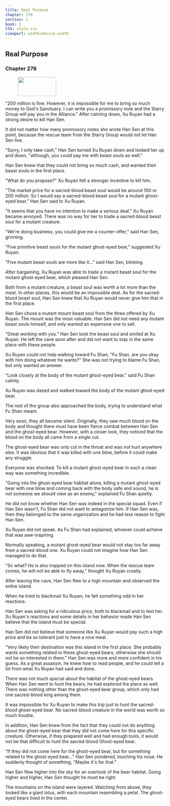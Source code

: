 ```yaml
---
title: Real Purpose
chapter: 278
section: 1
book: 1
CSS: style.css
viewport: width=device-width
---
```


## Real Purpose

### Chapter 278

<figure>
	<img src="../Images/gem.gif" alt="" id="gem" width="120" height="60" />
</figure>

"200 million is fine. However, it is impossible for me to bring so much money to God's Sanctuary. I can write you a promissory note and the Starry Group will pay you in the Alliance." After calming down, Xu Ruyan had a strong desire to kill Han Sen.

It did not matter how many promissory notes she wrote Han Sen at this point, because the rescue team from the Starry Group would not let Han Sen live.

"Sorry, I only take cash," Han Sen turned Xu Ruyan down and looked her up and down, "although, you could pay me with beast souls as well."

Han Sen knew that they could not bring so much cash, and wanted their beast souls in the first place.

"What do you propose?" Xu Ruyan felt a stronger incentive to kill him.

"The market price for a sacred-blood beast soul would be around 100 or 200 million. So I would say a sacred-blood beast soul for a mutant ghost-eyed bear," Han Sen said to Xu Ruyan.

"It seems that you have no intention to make a serious deal." Xu Ruyan became annoyed. There was no way for her to trade a sacred-blood beast soul for a mutant creature.

"We're doing business, you could give me a counter-offer," said Han Sen, grinning.

"Five primitive beast souls for the mutant ghost-eyed bear," suggested Xu Ruyan.

"Five mutant beast souls are more like it…" said Han Sen, blinking.

After bargaining, Xu Ruyan was able to trade a mutant beast soul for the mutant ghost-eyed bear, which pleased Han Sen.

Both from a mutant creature, a beast soul was worth a lot more than the meat. In other places, this would be an impossible deal. As for the sacred-blood beast soul, Han Sen knew that Xu Ruyan would never give him that in the first place.

Han Sen chose a mutant mount beast soul from the three offered by Xu Ruyan. The mount was the most valuable. Han Sen did not need any mutant beast souls himself, and only wanted an expensive one to sell.

"Great working with you." Han Sen took the beast soul and smiled at Xu Ruyan. He left the cave soon after and did not want to stay in the same place with these people.

Xu Ruyan could not help walking toward Fu Shan, "Fu Shan, are you okay with him doing whatever he wants?" She was not trying to blame Fu Shan, but only wanted an answer.

"Look closely at the body of the mutant ghost-eyed bear," said Fu Shan calmly.

Xu Ruyan was dazed and walked toward the body of the mutant ghost-eyed bear.

The rest of the group also approached the body, trying to understand what Fu Shan meant.

Very soon, they all became silent. Originally, they saw much blood on the body and thought there must have been fierce combat between Han Sen and the ghost-eyed bear. However, with a closer look, they noticed that the blood on the body all came from a single cut.

The ghost-eyed bear was only cut in the throat and was not hurt anywhere else. It was obvious that it was killed with one blow, before it could make any struggle.

Everyone was shocked. To kill a mutant ghost-eyed bear in such a clean way was something incredible.

"Going into the ghost-eyed bear habitat alone, killing a mutant ghost-eyed bear with one blow and coming back with the body safe and sound, he is not someone we should view as an enemy," explained Fu Shan quietly.

He did not know whether Han Sen was indeed in the special squad. Even if Han Sen wasn't, Fu Shan did not want to antagonize him. If Han Sen was, then they belonged to the same organization and he had less reason to fight Han Sen.

Xu Ruyan did not speak. As Fu Shan had explained, whoever could achieve that was awe-inspiring.

Normally speaking, a mutant ghost-eyed bear would not stay too far away from a sacred-blood one. Xu Ruyan could not imagine how Han Sen managed to do that.

"So what? He is also trapped on this island now. When the rescue team comes, he will not be able to fly away," thought Xu Ruyan cruelly.

After leaving the cave, Han Sen flew to a high mountain and observed the entire island.

When he tried to blackmail Xu Ruyan, he felt something odd in her reactions.

Han Sen was asking for a ridiculous price, both to blackmail and to test her. Xu Ruyan's reactions and some details in her behavior made Han Sen believe that the island must be special.

Han Sen did not believe that someone like Xu Ruyan would pay such a high price and be so tolerant just to have a nice meal.

"Very likely their destination was this island in the first place. She probably wants something related to these ghost-eyed bears, otherwise she should not be so interested in them." Han Sen was more and more confident in his guess. As a great assassin, he knew how to read people, and he could tell a lot from what Xu Ruyan had said and done.

There was not much special about the habitat of the ghost-eyed bears. When Han Sen went to hunt the bears, he had explored the place as well. There was nothing other than the ghost-eyed bear group, which only had one sacred-blood king among them.

It was impossible for Xu Ruyan to make this trip just to hunt the sacred-blood ghost-eyed bear. No sacred-blood creature in the world was worth so much trouble.

In addition, Han Sen knew from the fact that they could not do anything about the ghost-eyed bear that they did not come here for this specific creature. Otherwise, if they prepared well and had enough tools, it would not be that difficult to hunt the sacred-blood Ghost-eyed bear.

"If they did not come here for the ghost-eyed bear, but for something related to the ghost-eyed bear..." Han Sen pondered, touching his nose. He suddenly thought of something, "Maybe it's for that."

Han Sen flew higher into the sky for an overlook of the bear habitat. Going higher and higher, Han Sen thought he must be right.

The mountains on the island were layered. Watching from above, they looked like a giant lotus, with each mountain resembling a petal. The ghost-eyed bears lived in the center.